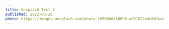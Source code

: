```yaml
---
title: Unsplash Test 2
published: 2022-06-26
photo: https://images.unsplash.com/photo-1656006456698-a981822e4d80?w=888
---
```

